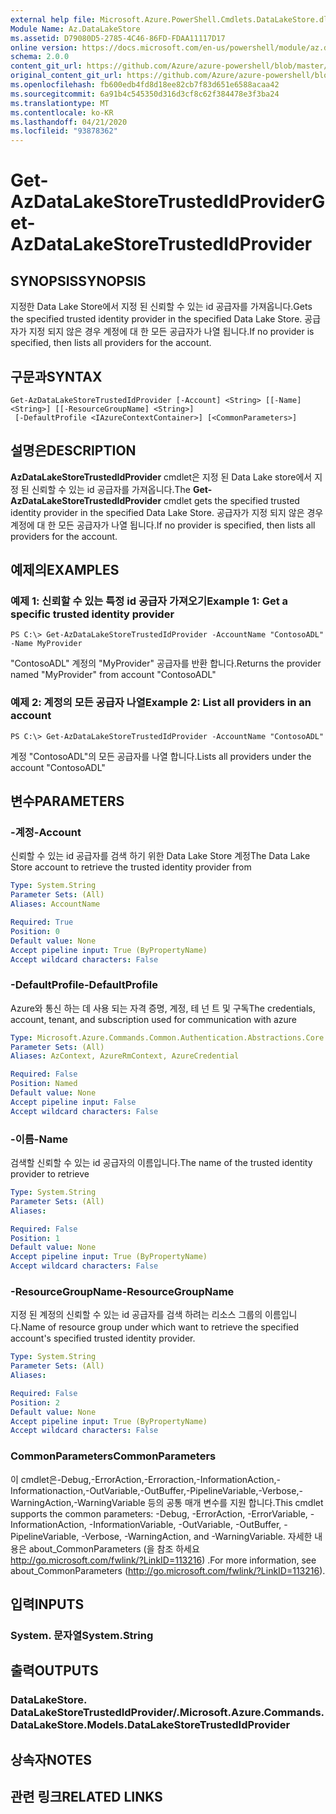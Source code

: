 ```yaml
---
external help file: Microsoft.Azure.PowerShell.Cmdlets.DataLakeStore.dll-Help.xml
Module Name: Az.DataLakeStore
ms.assetid: D79080D5-2785-4C46-86FD-FDAA11117D17
online version: https://docs.microsoft.com/en-us/powershell/module/az.datalakestore/get-azdatalakestoretrustedidprovider
schema: 2.0.0
content_git_url: https://github.com/Azure/azure-powershell/blob/master/src/DataLakeStore/DataLakeStore/help/Get-AzDataLakeStoreTrustedIdProvider.md
original_content_git_url: https://github.com/Azure/azure-powershell/blob/master/src/DataLakeStore/DataLakeStore/help/Get-AzDataLakeStoreTrustedIdProvider.md
ms.openlocfilehash: fb600edb4fd8d18ee82cb7f83d651e6588acaa42
ms.sourcegitcommit: 6a91b4c545350d316d3cf8c62f384478e3f3ba24
ms.translationtype: MT
ms.contentlocale: ko-KR
ms.lasthandoff: 04/21/2020
ms.locfileid: "93878362"
---
```

# <span data-ttu-id="50b4e-101">Get-AzDataLakeStoreTrustedIdProvider</span><span class="sxs-lookup"><span data-stu-id="50b4e-101">Get-AzDataLakeStoreTrustedIdProvider</span></span>

## <span data-ttu-id="50b4e-102">SYNOPSIS</span><span class="sxs-lookup"><span data-stu-id="50b4e-102">SYNOPSIS</span></span>
<span data-ttu-id="50b4e-103">지정한 Data Lake Store에서 지정 된 신뢰할 수 있는 id 공급자를 가져옵니다.</span><span class="sxs-lookup"><span data-stu-id="50b4e-103">Gets the specified trusted identity provider in the specified Data Lake Store.</span></span>
<span data-ttu-id="50b4e-104">공급자가 지정 되지 않은 경우 계정에 대 한 모든 공급자가 나열 됩니다.</span><span class="sxs-lookup"><span data-stu-id="50b4e-104">If no provider is specified, then lists all providers for the account.</span></span>

## <span data-ttu-id="50b4e-105">구문과</span><span class="sxs-lookup"><span data-stu-id="50b4e-105">SYNTAX</span></span>

```
Get-AzDataLakeStoreTrustedIdProvider [-Account] <String> [[-Name] <String>] [[-ResourceGroupName] <String>]
 [-DefaultProfile <IAzureContextContainer>] [<CommonParameters>]
```

## <span data-ttu-id="50b4e-106">설명은</span><span class="sxs-lookup"><span data-stu-id="50b4e-106">DESCRIPTION</span></span>
<span data-ttu-id="50b4e-107">**AzDataLakeStoreTrustedIdProvider** cmdlet은 지정 된 Data Lake store에서 지정 된 신뢰할 수 있는 id 공급자를 가져옵니다.</span><span class="sxs-lookup"><span data-stu-id="50b4e-107">The **Get-AzDataLakeStoreTrustedIdProvider** cmdlet gets the specified trusted identity provider in the specified Data Lake Store.</span></span>
<span data-ttu-id="50b4e-108">공급자가 지정 되지 않은 경우 계정에 대 한 모든 공급자가 나열 됩니다.</span><span class="sxs-lookup"><span data-stu-id="50b4e-108">If no provider is specified, then lists all providers for the account.</span></span>

## <span data-ttu-id="50b4e-109">예제의</span><span class="sxs-lookup"><span data-stu-id="50b4e-109">EXAMPLES</span></span>

### <span data-ttu-id="50b4e-110">예제 1: 신뢰할 수 있는 특정 id 공급자 가져오기</span><span class="sxs-lookup"><span data-stu-id="50b4e-110">Example 1: Get a specific trusted identity provider</span></span>
```
PS C:\> Get-AzDataLakeStoreTrustedIdProvider -AccountName "ContosoADL" -Name MyProvider
```

<span data-ttu-id="50b4e-111">"ContosoADL" 계정의 "MyProvider" 공급자를 반환 합니다.</span><span class="sxs-lookup"><span data-stu-id="50b4e-111">Returns the provider named "MyProvider" from account "ContosoADL"</span></span>

### <span data-ttu-id="50b4e-112">예제 2: 계정의 모든 공급자 나열</span><span class="sxs-lookup"><span data-stu-id="50b4e-112">Example 2: List all providers in an account</span></span>
```
PS C:\> Get-AzDataLakeStoreTrustedIdProvider -AccountName "ContosoADL"
```

<span data-ttu-id="50b4e-113">계정 "ContosoADL"의 모든 공급자를 나열 합니다.</span><span class="sxs-lookup"><span data-stu-id="50b4e-113">Lists all providers under the account "ContosoADL"</span></span>

## <span data-ttu-id="50b4e-114">변수</span><span class="sxs-lookup"><span data-stu-id="50b4e-114">PARAMETERS</span></span>

### <span data-ttu-id="50b4e-115">-계정</span><span class="sxs-lookup"><span data-stu-id="50b4e-115">-Account</span></span>
<span data-ttu-id="50b4e-116">신뢰할 수 있는 id 공급자를 검색 하기 위한 Data Lake Store 계정</span><span class="sxs-lookup"><span data-stu-id="50b4e-116">The Data Lake Store account to retrieve the trusted identity provider from</span></span>

```yaml
Type: System.String
Parameter Sets: (All)
Aliases: AccountName

Required: True
Position: 0
Default value: None
Accept pipeline input: True (ByPropertyName)
Accept wildcard characters: False
```

### <span data-ttu-id="50b4e-117">-DefaultProfile</span><span class="sxs-lookup"><span data-stu-id="50b4e-117">-DefaultProfile</span></span>
<span data-ttu-id="50b4e-118">Azure와 통신 하는 데 사용 되는 자격 증명, 계정, 테 넌 트 및 구독</span><span class="sxs-lookup"><span data-stu-id="50b4e-118">The credentials, account, tenant, and subscription used for communication with azure</span></span>

```yaml
Type: Microsoft.Azure.Commands.Common.Authentication.Abstractions.Core.IAzureContextContainer
Parameter Sets: (All)
Aliases: AzContext, AzureRmContext, AzureCredential

Required: False
Position: Named
Default value: None
Accept pipeline input: False
Accept wildcard characters: False
```

### <span data-ttu-id="50b4e-119">-이름</span><span class="sxs-lookup"><span data-stu-id="50b4e-119">-Name</span></span>
<span data-ttu-id="50b4e-120">검색할 신뢰할 수 있는 id 공급자의 이름입니다.</span><span class="sxs-lookup"><span data-stu-id="50b4e-120">The name of the trusted identity provider to retrieve</span></span>

```yaml
Type: System.String
Parameter Sets: (All)
Aliases:

Required: False
Position: 1
Default value: None
Accept pipeline input: True (ByPropertyName)
Accept wildcard characters: False
```

### <span data-ttu-id="50b4e-121">-ResourceGroupName</span><span class="sxs-lookup"><span data-stu-id="50b4e-121">-ResourceGroupName</span></span>
<span data-ttu-id="50b4e-122">지정 된 계정의 신뢰할 수 있는 id 공급자를 검색 하려는 리소스 그룹의 이름입니다.</span><span class="sxs-lookup"><span data-stu-id="50b4e-122">Name of resource group under which want to retrieve the specified account's specified trusted identity provider.</span></span>

```yaml
Type: System.String
Parameter Sets: (All)
Aliases:

Required: False
Position: 2
Default value: None
Accept pipeline input: True (ByPropertyName)
Accept wildcard characters: False
```

### <span data-ttu-id="50b4e-123">CommonParameters</span><span class="sxs-lookup"><span data-stu-id="50b4e-123">CommonParameters</span></span>
<span data-ttu-id="50b4e-124">이 cmdlet은-Debug,-ErrorAction,-Erroraction,-InformationAction,-Informationaction,-OutVariable,-OutBuffer,-PipelineVariable,-Verbose,-WarningAction,-WarningVariable 등의 공통 매개 변수를 지원 합니다.</span><span class="sxs-lookup"><span data-stu-id="50b4e-124">This cmdlet supports the common parameters: -Debug, -ErrorAction, -ErrorVariable, -InformationAction, -InformationVariable, -OutVariable, -OutBuffer, -PipelineVariable, -Verbose, -WarningAction, and -WarningVariable.</span></span> <span data-ttu-id="50b4e-125">자세한 내용은 about_CommonParameters (을 참조 하세요 http://go.microsoft.com/fwlink/?LinkID=113216) .</span><span class="sxs-lookup"><span data-stu-id="50b4e-125">For more information, see about_CommonParameters (http://go.microsoft.com/fwlink/?LinkID=113216).</span></span>

## <span data-ttu-id="50b4e-126">입력</span><span class="sxs-lookup"><span data-stu-id="50b4e-126">INPUTS</span></span>

### <span data-ttu-id="50b4e-127">System. 문자열</span><span class="sxs-lookup"><span data-stu-id="50b4e-127">System.String</span></span>

## <span data-ttu-id="50b4e-128">출력</span><span class="sxs-lookup"><span data-stu-id="50b4e-128">OUTPUTS</span></span>

### <span data-ttu-id="50b4e-129">DataLakeStore. DataLakeStoreTrustedIdProvider/.</span><span class="sxs-lookup"><span data-stu-id="50b4e-129">Microsoft.Azure.Commands.DataLakeStore.Models.DataLakeStoreTrustedIdProvider</span></span>

## <span data-ttu-id="50b4e-130">상속자</span><span class="sxs-lookup"><span data-stu-id="50b4e-130">NOTES</span></span>

## <span data-ttu-id="50b4e-131">관련 링크</span><span class="sxs-lookup"><span data-stu-id="50b4e-131">RELATED LINKS</span></span>

